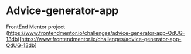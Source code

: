 # Advice-generator-app
FrontEnd Mentor project
(https://www.frontendmentor.io/challenges/advice-generator-app-QdUG-13db)[https://www.frontendmentor.io/challenges/advice-generator-app-QdUG-13db]
